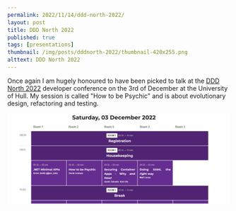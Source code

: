```yaml
---
permalink: 2022/11/14/ddd-north-2022/
layout: post
title: DDD North 2022
published: true
tags: [presentations]
thumbnail: /img/posts/dddnorth-2022/thumbnail-420x255.png
alttext: DDD North 2022
---
```


Once again I am hugely honoured to have been picked to talk at the <a href="http://dddnorth.co.uk/">DDD North 2022</a>
developer conference on the 3rd of December at the University of Hull. My session is called "How to be Psychic"
and is about evolutionary design, refactoring and testing.

<img src="/img/posts/dddnorth-2022/dddnorth-2022-programme.png" alt="programme" class="u-max-full-width" />
